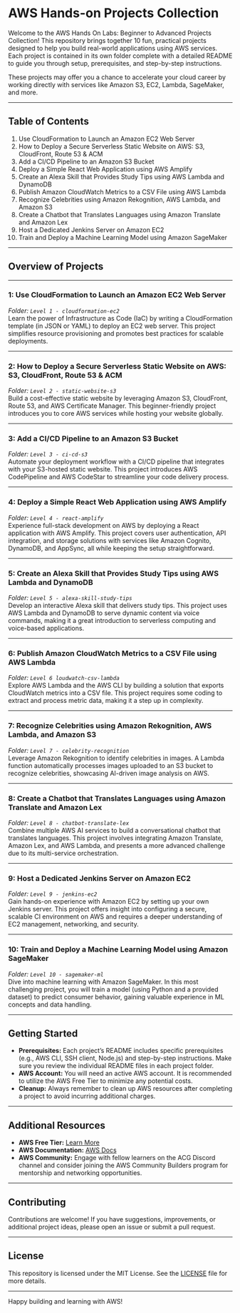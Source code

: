 # AWS Hands-on Projects Collection

Welcome to the AWS Hands On Labs: Beginner to Advanced Projects Collection! This repository brings together 10 fun, practical projects designed to help you build real-world applications using AWS services. Each project is contained in its own folder complete with a detailed README to guide you through setup, prerequisites, and step-by-step instructions.

These projects may offer you a chance to accelerate your cloud career by working directly with services like Amazon S3, EC2, Lambda, SageMaker, and more.

---

## Table of Contents

1. Use CloudFormation to Launch an Amazon EC2 Web Server
2. How to Deploy a Secure Serverless Static Website on AWS: S3, CloudFront, Route 53 & ACM
3. Add a CI/CD Pipeline to an Amazon S3 Bucket
4. Deploy a Simple React Web Application using AWS Amplify
5. Create an Alexa Skill that Provides Study Tips using AWS Lambda and DynamoDB
6. Publish Amazon CloudWatch Metrics to a CSV File using AWS Lambda
7. Recognize Celebrities using Amazon Rekognition, AWS Lambda, and Amazon S3
8. Create a Chatbot that Translates Languages using Amazon Translate and Amazon Lex
9. Host a Dedicated Jenkins Server on Amazon EC2
10. Train and Deploy a Machine Learning Model using Amazon SageMaker

---

## Overview of Projects
---


### 1: Use CloudFormation to Launch an Amazon EC2 Web Server  
*Folder: `Level 1 - cloudformation-ec2`*  
Learn the power of Infrastructure as Code (IaC) by writing a CloudFormation template (in JSON or YAML) to deploy an EC2 web server. This project simplifies resource provisioning and promotes best practices for scalable deployments.

---

### 2: How to Deploy a Secure Serverless Static Website on AWS: S3, CloudFront, Route 53 & ACM 
*Folder: `Level 2 - static-website-s3`*  
Build a cost-effective static website by leveraging Amazon S3, CloudFront, Route 53, and AWS Certificate Manager. This beginner-friendly project introduces you to core AWS services while hosting your website globally.

---

### 3: Add a CI/CD Pipeline to an Amazon S3 Bucket  
*Folder: `Level 3 - ci-cd-s3`*  
Automate your deployment workflow with a CI/CD pipeline that integrates with your S3-hosted static website. This project introduces AWS CodePipeline and AWS CodeStar to streamline your code delivery process.

---

### 4: Deploy a Simple React Web Application using AWS Amplify  
*Folder: `Level 4 - react-amplify`*  
Experience full-stack development on AWS by deploying a React application with AWS Amplify. This project covers user authentication, API integration, and storage solutions with services like Amazon Cognito, DynamoDB, and AppSync, all while keeping the setup straightforward.

---

### 5: Create an Alexa Skill that Provides Study Tips using AWS Lambda and DynamoDB  
*Folder: `Level 5 - alexa-skill-study-tips`*  
Develop an interactive Alexa skill that delivers study tips. This project uses AWS Lambda and DynamoDB to serve dynamic content via voice commands, making it a great introduction to serverless computing and voice-based applications.

---

### 6: Publish Amazon CloudWatch Metrics to a CSV File using AWS Lambda  
*Folder: `Level 6 loudwatch-csv-lambda`*  
Explore AWS Lambda and the AWS CLI by building a solution that exports CloudWatch metrics into a CSV file. This project requires some coding to extract and process metric data, making it a step up in complexity.

---

### 7: Recognize Celebrities using Amazon Rekognition, AWS Lambda, and Amazon S3  
*Folder: `Level 7 - celebrity-recognition`*  
Leverage Amazon Rekognition to identify celebrities in images. A Lambda function automatically processes images uploaded to an S3 bucket to recognize celebrities, showcasing AI-driven image analysis on AWS.

---

### 8: Create a Chatbot that Translates Languages using Amazon Translate and Amazon Lex  
*Folder: `Level 8 - chatbot-translate-lex`*  
Combine multiple AWS AI services to build a conversational chatbot that translates languages. This project involves integrating Amazon Translate, Amazon Lex, and AWS Lambda, and presents a more advanced challenge due to its multi-service orchestration.

---

### 9: Host a Dedicated Jenkins Server on Amazon EC2  
*Folder: `Level 9 - jenkins-ec2`*  
Gain hands-on experience with Amazon EC2 by setting up your own Jenkins server. This project offers insight into configuring a secure, scalable CI environment on AWS and requires a deeper understanding of EC2 management, networking, and security.

---

### 10: Train and Deploy a Machine Learning Model using Amazon SageMaker  
*Folder: `Level 10 - sagemaker-ml`*  
Dive into machine learning with Amazon SageMaker. In this most challenging project, you will train a model (using Python and a provided dataset) to predict consumer behavior, gaining valuable experience in ML concepts and data handling.


---

## Getting Started

- **Prerequisites:** Each project’s README includes specific prerequisites (e.g., AWS CLI, SSH client, Node.js) and step-by-step instructions. Make sure you review the individual README files in each project folder.
- **AWS Account:** You will need an active AWS account. It is recommended to utilize the AWS Free Tier to minimize any potential costs.
- **Cleanup:** Always remember to clean up AWS resources after completing a project to avoid incurring additional charges.

---

## Additional Resources

- **AWS Free Tier:** [Learn More](https://aws.amazon.com/free/)
- **AWS Documentation:** [AWS Docs](https://docs.aws.amazon.com/)
- **AWS Community:** Engage with fellow learners on the ACG Discord channel and consider joining the AWS Community Builders program for mentorship and networking opportunities.

---

## Contributing

Contributions are welcome! If you have suggestions, improvements, or additional project ideas, please open an issue or submit a pull request.

---

## License

This repository is licensed under the MIT License. See the [LICENSE](./LICENSE) file for more details.

---

Happy building and learning with AWS!
